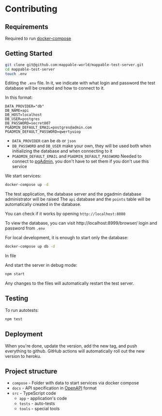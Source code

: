 # Contributing

## Requirements

Required to run [docker-compose](https://docs.docker.com/compose/)

## Getting Started

```sh
git clone git@github.com:mappable-world/mappable-test-server.git
cd mappable-test-server
touch .env
```

Editing the `.env` file. In it, we indicate with what login and password the test database will be created and how to connect to it.

In this format:

```dotenv
DATA_PROVIDER="db"
DB_NAME=api
DB_HOST=localhost
DB_USER=postgres
DB_PASSWORD=secret007
PGADMIN_DEFAULT_EMAIL=postgres@admin.com
PGADMIN_DEFAULT_PASSWORD=qwertyuiop
```

-   `DATA_PROVIDER` can be `db` or `json`
-   `DB_PASSWORD` and `DB_USER` make your own, they will be used both when initializing the database and when connecting to it
-   `PGADMIN_DEFAULT_EMAIL` and `PGADMIN_DEFAULT_PASSWORD` Needed to connect to [pgAdmin](https://www.pgadmin.org/), you don't have to set them if you don't use this service

We start services:

```sh
docker-compose up -d
```

The test application, the database server and the pgadmin database administrator will be raised
The `api` database and the `points` table will be automatically created in the database.

You can check if it works by opening `http://localhost:8080`

To view the database, you can visit http://localhost:8999/browser/ login and password from `.env`

For local development, it is enough to start only the database:

```sh
docker-compose up db -d
```

In file

And start the server in debug mode:

```sh
npm start
```

Any changes to the files will automatically restart the test server.

## Testing

To run autotests:

```sh
npm test
```

## Deployment

When you're done, update the version, add the new tag, and push everything to github.
GitHub actions will automatically roll out the new version to heroku.

## Project structure

- `compose` - Folder with data to start services via docker compose
- `docs` - API specification in [OpenAPI](https://www.openapis.org/) format
- `src` - TypeScript code
  - `app` - application's code
  - `tests` - auto-tests
  - `tools` - special tools
